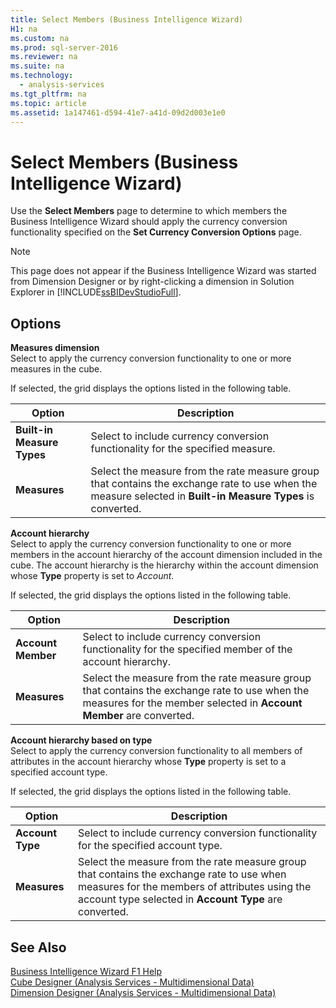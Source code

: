 ```yaml
---
title: Select Members (Business Intelligence Wizard)
H1: na
ms.custom: na
ms.prod: sql-server-2016
ms.reviewer: na
ms.suite: na
ms.technology: 
  - analysis-services
ms.tgt_pltfrm: na
ms.topic: article
ms.assetid: 1a147461-d594-41e7-a41d-09d2d003e1e0
---
```

# Select Members (Business Intelligence Wizard)
  Use the **Select Members** page to determine to which members the Business Intelligence Wizard should apply the currency conversion functionality specified on the **Set Currency Conversion Options** page.  
  
> [!NOTE]  
>  This page does not appear if the Business Intelligence Wizard was started from Dimension Designer or by right-clicking a dimension in Solution Explorer in [!INCLUDE[ssBIDevStudioFull](../../Topics/TopicNameContainA/includes/ssBIDevStudioFull_md.md)].  
  
## Options  
 **Measures dimension**  
 Select to apply the currency conversion functionality to one or more measures in the cube.  
  
 If selected, the grid displays the options listed in the following table.  
  
|Option|Description|  
|------------|-----------------|  
|**Built-in Measure Types**|Select to include currency conversion functionality for the specified measure.|  
|**Measures**|Select the measure from the rate measure group that contains the exchange rate to use when the measure selected in **Built-in Measure Types** is converted.|  
  
 **Account hierarchy**  
 Select to apply the currency conversion functionality to one or more members in the account hierarchy of the account dimension included in the cube. The account hierarchy is the hierarchy within the account dimension whose **Type** property is set to *Account*.  
  
 If selected, the grid displays the options listed in the following table.  
  
|Option|Description|  
|------------|-----------------|  
|**Account Member**|Select to include currency conversion functionality for the specified member of the account hierarchy.|  
|**Measures**|Select the measure from the rate measure group that contains the exchange rate to use when the measures for the member selected in **Account Member** are converted.|  
  
 **Account hierarchy based on type**  
 Select to apply the currency conversion functionality to all members of attributes in the account hierarchy whose **Type** property is set to a specified account type.  
  
 If selected, the grid displays the options listed in the following table.  
  
|Option|Description|  
|------------|-----------------|  
|**Account Type**|Select to include currency conversion functionality for the specified account type.|  
|**Measures**|Select the measure from the rate measure group that contains the exchange rate to use when measures for the members of attributes using the account type selected in **Account Type** are converted.|  
  
## See Also  
 [Business Intelligence Wizard F1 Help](../../Topics/TopicNameNotContainA/Business-Intelligence-Wizard-F1-Help.md)   
 [Cube Designer &#40;Analysis Services - Multidimensional Data&#41;](../../Topics/TopicNameNotContainA/Cube-Designer--Analysis-Services---Multidimensional-Data-.md)   
 [Dimension Designer &#40;Analysis Services - Multidimensional Data&#41;](../../Topics/TopicNameNotContainA/Dimension-Designer--Analysis-Services---Multidimensional-Data-.md)  
  
  